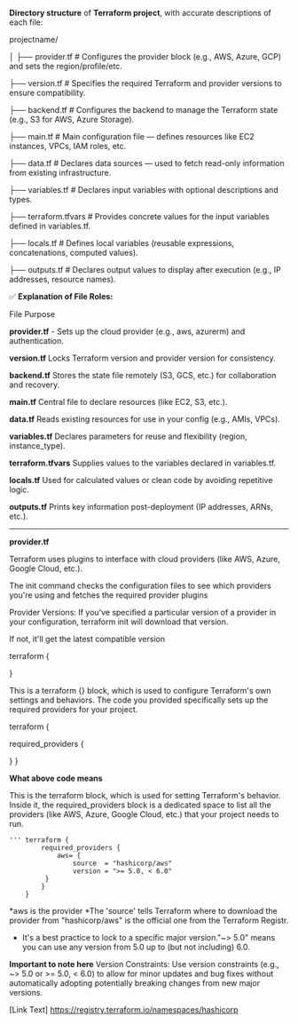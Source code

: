 **Directory structure** of  **Terraform project**, with accurate descriptions of each file:

projectname/

│
├── provider.tf         # Configures the provider block (e.g., AWS, Azure, GCP) and sets the region/profile/etc.

├── version.tf          # Specifies the required Terraform and provider versions to ensure compatibility.

├── backend.tf          # Configures the backend to manage the Terraform state (e.g., S3 for AWS, Azure Storage).

├── main.tf             # Main configuration file — defines resources like EC2 instances, VPCs, IAM roles, etc.

├── data.tf             # Declares data sources — used to fetch read-only information from existing infrastructure.

├── variables.tf        # Declares input variables with optional descriptions and types.

├── terraform.tfvars    # Provides concrete values for the input variables defined in variables.tf.

├── locals.tf           # Defines local variables (reusable expressions, concatenations, computed values).

├── outputs.tf          # Declares output values to display after execution (e.g., IP addresses, resource names).


✅ **Explanation of File Roles:**

  File	             Purpose

**provider.tf** -	Sets up the cloud provider (e.g., aws, azurerm) and authentication.

**version.tf**	Locks Terraform version and provider version for consistency.

**backend.tf**	Stores the state file remotely (S3, GCS, etc.) for collaboration and recovery.

**main.tf**	Central file to declare resources (like EC2, S3, etc.).

**data.tf**	Reads existing resources for use in your config (e.g., AMIs, VPCs).

**variables.tf**	Declares parameters for reuse and flexibility (region, instance_type).

**terraform.tfvars**	Supplies values to the variables declared in variables.tf.

**locals.tf**	Used for calculated values or clean code by avoiding repetitive logic.

**outputs.tf**	Prints key information post-deployment (IP addresses, ARNs, etc.).

------------------------------------------------------------------------------------------------------------------------- 

**provider.tf**

Terraform uses plugins to interface with cloud providers (like AWS, Azure, Google Cloud, etc.). 

The init command checks the configuration files to see which providers you're using and fetches the required provider plugins

Provider Versions: If you’ve specified a particular version of a provider in your configuration, terraform init will download that version. 

If not, it'll get the latest compatible version

 terraform {

}

This is a terraform {} block, which is used to configure Terraform's own settings and behaviors. The code you provided specifically sets up the required providers for your project.

terraform {

  required_providers {

  }
}

**What above code means**

This is the terraform block, which is used for setting Terraform's behavior. 
Inside it, the required_providers block is a dedicated space to list all the providers (like AWS, Azure, Google Cloud, etc.) that your project needs to run.

    ''' terraform {
            required_providers {
                aws= {
                    source  = "hashicorp/aws"
                    version = ">= 5.0, < 6.0"
             }
            }
        }

*aws is the provider 
*The 'source' tells Terraform where to download the provider from "hashicorp/aws" is the official one from the Terraform Registr.
* It's a best practice to lock to a specific major version."~> 5.0" means you can use any version from 5.0 up to (but not including) 6.0.

**Important to note here** 
Version Constraints: Use version constraints (e.g., ~> 5.0 or >= 5.0, < 6.0) to allow for minor updates and bug fixes without automatically adopting potentially breaking changes from new major versions.

[Link Text] https://registry.terraform.io/namespaces/hashicorp  